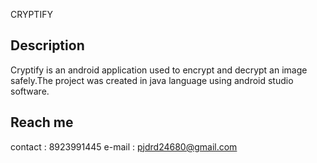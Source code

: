 CRYPTIFY

Description
--------------------------------------------------------------
Cryptify is an android application used to encrypt and decrypt
an image safely.The project was created in java language using
android studio software.

Reach me
-------------------------------------------------------------
contact : 8923991445
e-mail : pjdrd24680@gmail.com

